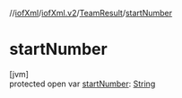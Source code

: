 //[iofXml](../../../index.md)/[iofXml.v2](../index.md)/[TeamResult](index.md)/[startNumber](start-number.md)

# startNumber

[jvm]\
protected open var [startNumber](start-number.md): [String](https://docs.oracle.com/javase/8/docs/api/java/lang/String.html)
